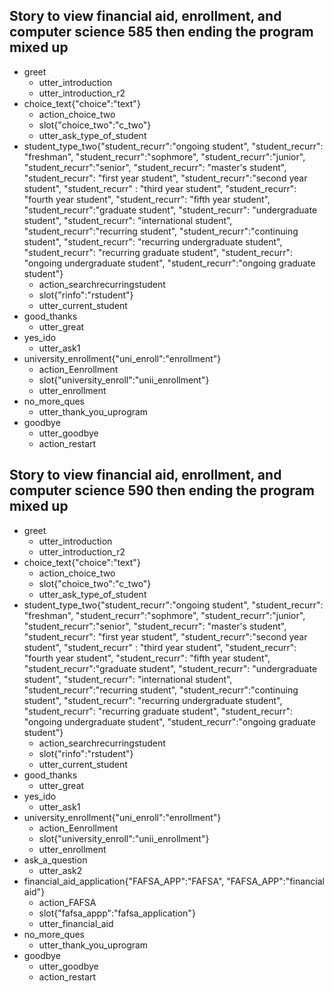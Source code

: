 <!--
## Karen Salinas
## CSC 590
## Story for fafsa, enrollment mixed up but with an ending
-->



## Story to view financial aid, enrollment, and computer science 585 then ending the program mixed up
* greet
  - utter_introduction
  - utter_introduction_r2
* choice_text{"choice":"text"}
  - action_choice_two
  - slot{"choice_two":"c_two"}
  - utter_ask_type_of_student
* student_type_two{"student_recurr":"ongoing student", "student_recurr": "freshman", "student_recurr":"sophmore", "student_recurr":"junior", "student_recurr":"senior", "student_recurr": "master's student", "student_recurr": "first year  student", "student_recurr":"second year student", "student_recurr" : "third year student", "student_recurr": "fourth year student", "student_recurr": "fifth year student", "student_recurr":"graduate student", "student_recurr": "undergraduate student", "student_recurr": "international student", "student_recurr":"recurring student", "student_recurr":"continuing student", "student_recurr": "recurring undergraduate student", "student_recurr": "recurring graduate student", "student_recurr": "ongoing undergraduate student", "student_recurr":"ongoing graduate student"}
  - action_searchrecurringstudent
  - slot{"rinfo":"rstudent"}
  - utter_current_student
* good_thanks
  - utter_great
* yes_ido
  - utter_ask1
* university_enrollment{"uni_enroll":"enrollment"}
  - action_Eenrollment
  - slot{"university_enroll":"unii_enrollment"}
  - utter_enrollment
* no_more_ques
  - utter_thank_you_uprogram
* goodbye
  - utter_goodbye
  - action_restart


<!--===================================================-->
<!--===================================================-->

## Story to view financial aid, enrollment, and computer science 590 then ending the program mixed up
* greet
  - utter_introduction
  - utter_introduction_r2
* choice_text{"choice":"text"}
  - action_choice_two
  - slot{"choice_two":"c_two"}
  - utter_ask_type_of_student
* student_type_two{"student_recurr":"ongoing student", "student_recurr": "freshman", "student_recurr":"sophmore", "student_recurr":"junior", "student_recurr":"senior", "student_recurr": "master's student", "student_recurr": "first year  student", "student_recurr":"second year student", "student_recurr" : "third year student", "student_recurr": "fourth year student", "student_recurr": "fifth year student", "student_recurr":"graduate student", "student_recurr": "undergraduate student", "student_recurr": "international student", "student_recurr":"recurring student", "student_recurr":"continuing student", "student_recurr": "recurring undergraduate student", "student_recurr": "recurring graduate student", "student_recurr": "ongoing undergraduate student", "student_recurr":"ongoing graduate student"}
  - action_searchrecurringstudent
  - slot{"rinfo":"rstudent"}
  - utter_current_student
* good_thanks
  - utter_great
* yes_ido
  - utter_ask1
* university_enrollment{"uni_enroll":"enrollment"}
  - action_Eenrollment
  - slot{"university_enroll":"unii_enrollment"}
  - utter_enrollment
* ask_a_question
  - utter_ask2
* financial_aid_application{"FAFSA_APP":"FAFSA", "FAFSA_APP":"financial aid"}
  - action_FAFSA
  - slot{"fafsa_appp":"fafsa_application"}
  - utter_financial_aid
* no_more_ques
  - utter_thank_you_uprogram
* goodbye
  - utter_goodbye
  - action_restart


<!--===================================================-->
<!--===================================================-->
